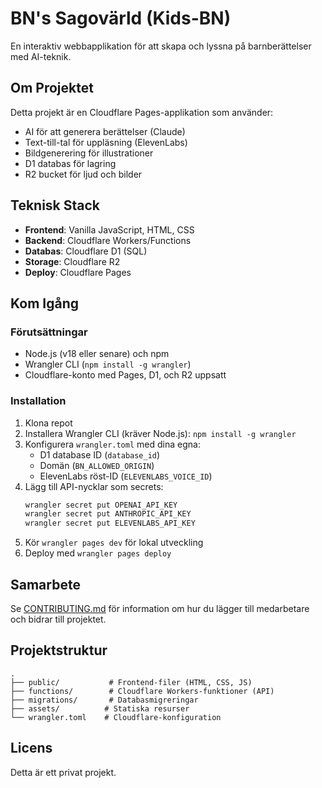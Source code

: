 # BN's Sagovärld (Kids-BN)

En interaktiv webbapplikation för att skapa och lyssna på barnberättelser med AI-teknik.

## Om Projektet

Detta projekt är en Cloudflare Pages-applikation som använder:
- AI för att generera berättelser (Claude)
- Text-till-tal för uppläsning (ElevenLabs)
- Bildgenerering för illustrationer
- D1 databas för lagring
- R2 bucket för ljud och bilder

## Teknisk Stack

- **Frontend**: Vanilla JavaScript, HTML, CSS
- **Backend**: Cloudflare Workers/Functions
- **Databas**: Cloudflare D1 (SQL)
- **Storage**: Cloudflare R2
- **Deploy**: Cloudflare Pages

## Kom Igång

### Förutsättningar

- Node.js (v18 eller senare) och npm
- Wrangler CLI (`npm install -g wrangler`)
- Cloudflare-konto med Pages, D1, och R2 uppsatt

### Installation

1. Klona repot
2. Installera Wrangler CLI (kräver Node.js): `npm install -g wrangler`
3. Konfigurera `wrangler.toml` med dina egna:
   - D1 database ID (`database_id`)
   - Domän (`BN_ALLOWED_ORIGIN`)
   - ElevenLabs röst-ID (`ELEVENLABS_VOICE_ID`)
4. Lägg till API-nycklar som secrets:
   ```bash
   wrangler secret put OPENAI_API_KEY
   wrangler secret put ANTHROPIC_API_KEY
   wrangler secret put ELEVENLABS_API_KEY
   ```
5. Kör `wrangler pages dev` för lokal utveckling
6. Deploy med `wrangler pages deploy`

## Samarbete

Se [CONTRIBUTING.md](CONTRIBUTING.md) för information om hur du lägger till medarbetare och bidrar till projektet.

## Projektstruktur

```
.
├── public/           # Frontend-filer (HTML, CSS, JS)
├── functions/        # Cloudflare Workers-funktioner (API)
├── migrations/       # Databasmigreringar
├── assets/          # Statiska resurser
└── wrangler.toml    # Cloudflare-konfiguration
```

## Licens

Detta är ett privat projekt.
